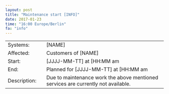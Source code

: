 ```yaml
---
layout: post
title: "Maintenance start [INFO]"
date: 2017-01-23
time: "16:00 Europe/Berlin"
fa: "info"
---
```


|                   |   |                                                                      |
|-------------------|---|----------------------------------------------------------------------|
| Systems:          |   | [NAME]                                                               |
| Affected:         |   | Customers of [NAME]                                                  |
| Start:            |   | [JJJJ-MM-TT] at [HH:MM am|pm] Europe/Berlin                          | 
| End:              |   | Planned for [JJJJ-MM-TT] at [HH:MM am|pm] Europe/Berlin              |     
| Description:      |   | Due to maintenance work the above mentioned services are currently not available. |
